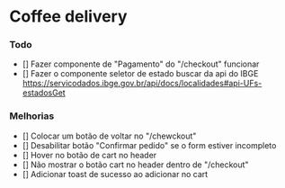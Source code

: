# Coffee delivery

### Todo

- [] Fazer componente de "Pagamento" do "/checkout" funcionar
- [] Fazer o componente seletor de estado buscar da api do IBGE https://servicodados.ibge.gov.br/api/docs/localidades#api-UFs-estadosGet

### Melhorias

- [] Colocar um botão de voltar no "/chewckout"
- [] Desabilitar botão "Confirmar pedido" se o form estiver incompleto
- [] Hover no botão de cart no header
- [] Não mostrar o botão cart no header dentro de "/checkout"
- [] Adicionar toast de sucesso ao adicionar no cart